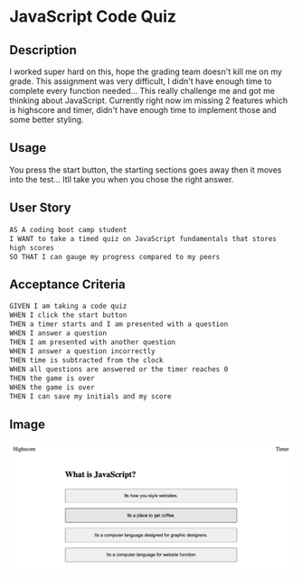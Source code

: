 # JavaScript Code Quiz

## Description

I worked super hard on this, hope the grading team doesn't kill me on my grade. This assignment was very difficult, I didn't have enough time to complete every function needed... This really challenge me and got me thinking about JavaScript. Currently right now im missing 2 features which is highscore and timer, didn't have enough time to implement those and some better styling.

## Usage

You press the start button, the starting sections goes away then it moves into the test... Itll take you when you chose the right answer.

## User Story

```
AS A coding boot camp student
I WANT to take a timed quiz on JavaScript fundamentals that stores high scores
SO THAT I can gauge my progress compared to my peers
```

## Acceptance Criteria

```
GIVEN I am taking a code quiz
WHEN I click the start button
THEN a timer starts and I am presented with a question
WHEN I answer a question
THEN I am presented with another question
WHEN I answer a question incorrectly
THEN time is subtracted from the clock
WHEN all questions are answered or the timer reaches 0
THEN the game is over
WHEN the game is over
THEN I can save my initials and my score
```

## Image

![Alt text](./assets/Screenshot%202023-07-27%20at%203.01.35%20PM.png)

